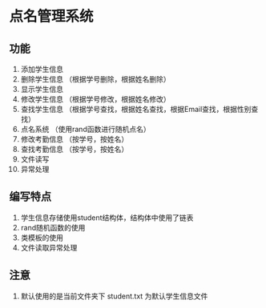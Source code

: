 # 点名管理系统

## 功能
1. 添加学生信息
2. 删除学生信息 （根据学号删除，根据姓名删除）
3. 显示学生信息
4. 修改学生信息 （根据学号修改，根据姓名修改）
5. 查找学生信息 （根据学号查找，根据姓名查找，根据Email查找，根据性别查找）
6. 点名系统 （使用rand函数进行随机点名）
7. 修改考勤信息 （按学号，按姓名）
8. 查找考勤信息 （按学号，按姓名）
9. 文件读写
10. 异常处理

## 编写特点
1. 学生信息存储使用student结构体，结构体中使用了链表
2. rand随机函数的使用
3. 类模板的使用
4. 文件读取异常处理

## 注意
1. 默认使用的是当前文件夹下 student.txt 为默认学生信息文件
